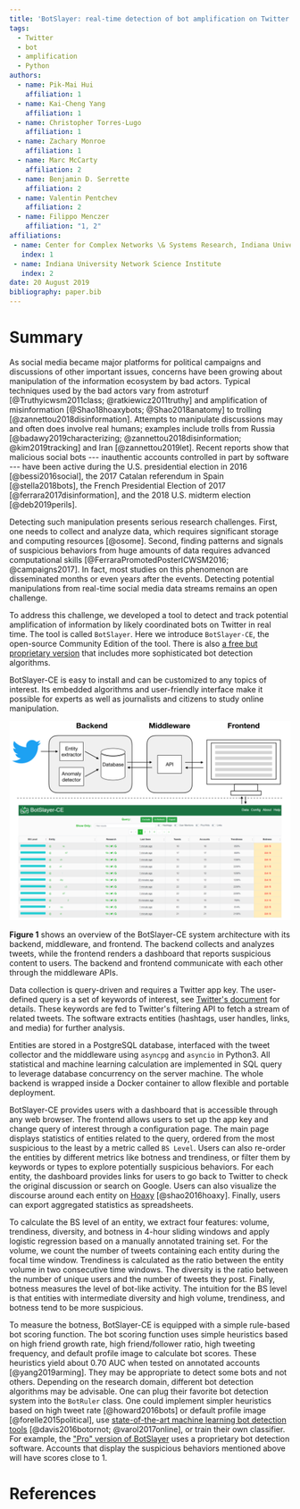 ```yaml
---
title: 'BotSlayer: real-time detection of bot amplification on Twitter'
tags:
  - Twitter
  - bot
  - amplification
  - Python
authors:
  - name: Pik-Mai Hui
    affiliation: 1
  - name: Kai-Cheng Yang
    affiliation: 1
  - name: Christopher Torres-Lugo
    affiliation: 1
  - name: Zachary Monroe
    affiliation: 1
  - name: Marc McCarty
    affiliation: 2
  - name: Benjamin D. Serrette
    affiliation: 2
  - name: Valentin Pentchev
    affiliation: 2
  - name: Filippo Menczer
    affiliation: "1, 2"
affiliations:
 - name: Center for Complex Networks \& Systems Research, Indiana University
   index: 1
 - name: Indiana University Network Science Institute
   index: 2
date: 20 August 2019
bibliography: paper.bib
---
```

# Summary

As social media became major platforms for political campaigns and discussions of other important issues, concerns have been growing about manipulation of the information ecosystem by bad actors.
Typical techniques used by the bad actors vary from astroturf [@Truthyicwsm2011class; @ratkiewicz2011truthy] and amplification of misinformation [@Shao18hoaxybots; @Shao2018anatomy] to trolling [@zannettou2018disinformation].
Attempts to manipulate discussions may and often does involve real humans; examples include trolls from Russia [@badawy2019characterizing; @zannettou2018disinformation; @kim2019tracking] and Iran [@zannettou2019let].
Recent reports show that malicious social bots --- inauthentic accounts controlled in part by software --- have been active during the U.S. presidential election in 2016 [@bessi2016social], the 2017 Catalan referendum in Spain [@stella2018bots], the French Presidential Election of 2017 [@ferrara2017disinformation], and the 2018 U.S. midterm election [@deb2019perils].

Detecting such manipulation presents serious research challenges. 
First, one needs to collect and analyze data, which requires significant storage and computing resources [@osome].
Second, finding patterns and signals of suspicious behaviors from huge amounts of data requires advanced computational skills [@FerraraPromotedPosterICWSM2016; @campaigns2017].
In fact, most studies on this phenomenon are disseminated months or even years after the events.
Detecting potential manipulations from real-time social media data streams remains an open challenge.

To address this challenge, we developed a tool to detect and track potential amplification of information by likely coordinated bots on Twitter in real time.
The tool is called `BotSlayer`. Here we introduce `BotSlayer-CE`, the open-source Community Edition of the tool. There is also [a free but proprietary version](https://osome.iuni.iu.edu/tools/botslayer) that includes more sophisticated bot detection algorithms.

BotSlayer-CE is easy to install and can be customized to any topics of interest.
Its embedded algorithms and user-friendly interface make it possible for experts as well as journalists and citizens to study online manipulation. 

![Figure 1: System architecture of BotSlayer-CE.](system_design.png)

**Figure 1** shows an overview of the BotSlayer-CE system architecture with its backend, middleware, and frontend.
The backend collects and analyzes tweets, while the frontend renders a dashboard that reports suspicious content to users.
The backend and frontend communicate with each other through the middleware APIs.

Data collection is query-driven and requires a Twitter app key.
The user-defined query is a set of keywords of interest, see [Twitter's document](https://developer.twitter.com/en/docs/tweets/filter-realtime/guides/basic-stream-parameters.html#track) for details.
These keywords are fed to Twitter's filtering API to fetch a stream of related tweets. The software extracts entities (hashtags, user handles, links, and media) for further analysis. 

Entities are stored in a PostgreSQL database, interfaced with the tweet collector and the middleware using `asyncpg` and `asyncio` in Python3.
All statistical and machine learning calculation are implemented in SQL query to leverage database concurrency on the server machine.
The whole backend is wrapped inside a Docker container to allow flexible and portable deployment.

BotSlayer-CE provides users with a dashboard that is accessible through any web browser.
The frontend allows users to set up the app key and change query of interest through a configuration page. 
The main page displays statistics of entities related to the query, ordered from the most suspicious to the least by a metric called `BS Level`.
Users can also re-order the entities by different metrics like botness and trendiness, or filter them by keywords or types to explore potentially suspicious behaviors.
For each entity, the dashboard provides links for users to go back to Twitter to check the original discussion or search on Google.
Users can also visualize the discourse around each entity on [Hoaxy](https://hoaxy.iuni.iu.edu/) [@shao2016hoaxy].
Finally, users can export aggregated statistics as spreadsheets.

To calculate the BS level of an entity, we extract four features: volume, trendiness, diversity, and botness in 4-hour sliding windows and apply logistic regression based on a manually annotated training set.
For the volume, we count the number of tweets containing each entity during the focal time window.
Trendiness is calculated as the ratio between the entity volume in two consecutive time windows.
The diversity is the ratio between the number of unique users and the number of tweets they post.
Finally, botness measures the level of bot-like activity.
The intuition for the BS level is that entities with intermediate diversity and high volume, trendiness, and botness tend to be more suspicious.

To measure the botness, BotSlayer-CE is equipped with a simple rule-based bot scoring function.
The bot scoring function uses simple heuristics based on high friend growth rate, high friend/follower ratio, high tweeting frequency, and default profile image to calculate bot scores. These heuristics yield about 0.70 AUC when tested on annotated accounts [@yang2019arming]. They may be appropriate to detect some bots and not others. Depending on the research domain, different bot detection algorithms may be advisable. One can plug their favorite bot detection system into the `BotRuler` class. One could implement simpler heuristics based on high tweet rate [@howard2016bots] or default profile image [@forelle2015political], use [state-of-the-art machine learning bot detection tools](https://botometer.iuni.iu.edu/) [@davis2016botornot; @varol2017online], or train their own classifier. For example, the ["Pro" version of BotSlayer](https://osome.iuni.iu.edu/tools/botslayer/) uses a proprietary bot detection software. 
Accounts that display the suspicious behaviors mentioned above will have scores close to 1.

# References
